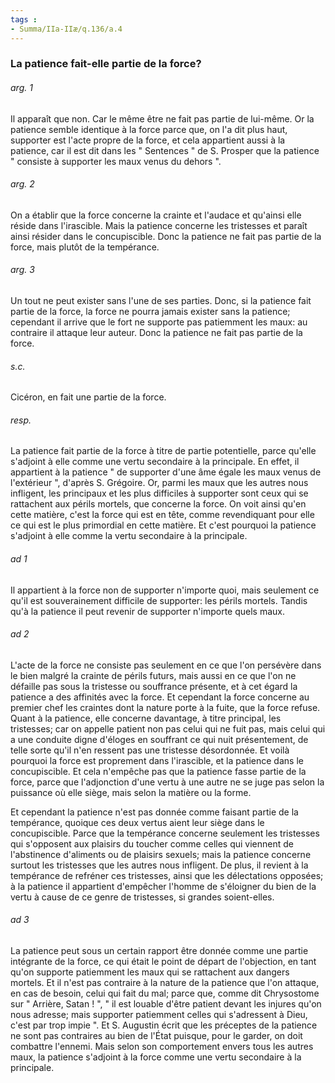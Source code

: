 ```yaml
---
tags : 
- Summa/IIa-IIæ/q.136/a.4
---
```


### La patience fait-elle partie de la force?

###### arg. 1
Il apparaît que non. Car le même être ne fait pas partie de lui-même. Or la patience semble identique à la force parce que, on l'a dit plus haut, supporter est l'acte propre de la force, et cela appartient aussi à la patience, car il est dit dans les " Sentences " de S. Prosper que la patience " consiste à supporter les maux venus du dehors ". 

###### arg. 2
On a établir que la force concerne la crainte et l'audace et qu'ainsi elle réside dans l'irascible. Mais la patience concerne les tristesses et paraît ainsi résider dans le concupiscible. Donc la patience ne fait pas partie de la force, mais plutôt de la tempérance. 

###### arg. 3
Un tout ne peut exister sans l'une de ses parties. Donc, si la patience fait partie de la force, la force ne pourra jamais exister sans la patience; cependant il arrive que le fort ne supporte pas patiemment les maux: au contraire il attaque leur auteur. Donc la patience ne fait pas partie de la force. 

###### s.c.
Cicéron, en fait une partie de la force. 

###### resp.
La patience fait partie de la force à titre de partie potentielle, parce qu'elle s'adjoint à elle comme une vertu secondaire à la principale. En effet, il appartient à la patience " de supporter d'une âme égale les maux venus de l'extérieur ", d'après S. Grégoire. Or, parmi les maux que les autres nous infligent, les principaux et les plus difficiles à supporter sont ceux qui se rattachent aux périls mortels, que concerne la force. On voit ainsi qu'en cette matière, c'est la force qui est en tête, comme revendiquant pour elle ce qui est le plus primordial en cette matière. Et c'est pourquoi la patience s'adjoint à elle comme la vertu secondaire à la principale. 

###### ad 1
Il appartient à la force non de supporter n'importe quoi, mais seulement ce qu'il est souverainement difficile de supporter: les périls mortels. Tandis qu'à la patience il peut revenir de supporter n'importe quels maux. 

###### ad 2
L'acte de la force ne consiste pas seulement en ce que l'on persévère dans le bien malgré la crainte de périls futurs, mais aussi en ce que l'on ne défaille pas sous la tristesse ou souffrance présente, et à cet égard la patience a des affinités avec la force. Et cependant la force concerne au premier chef les craintes dont la nature porte à la fuite, que la force refuse. Quant à la patience, elle concerne davantage, à titre principal, les tristesses; car on appelle patient non pas celui qui ne fuit pas, mais celui qui a une conduite digne d'éloges en souffrant ce qui nuit présentement, de telle sorte qu'il n'en ressent pas une tristesse désordonnée. Et voilà pourquoi la force est proprement dans l'irascible, et la patience dans le concupiscible. Et cela n'empêche pas que la patience fasse partie de la force, parce que l'adjonction d'une vertu à une autre ne se juge pas selon la puissance où elle siège, mais selon la matière ou la forme. 

Et cependant la patience n'est pas donnée comme faisant partie de la tempérance, quoique ces deux vertus aient leur siège dans le concupiscible. Parce que la tempérance concerne seulement les tristesses qui s'opposent aux plaisirs du toucher comme celles qui viennent de l'abstinence d'aliments ou de plaisirs sexuels; mais la patience concerne surtout les tristesses que les autres nous infligent. De plus, il revient à la tempérance de refréner ces tristesses, ainsi que les délectations opposées; à la patience il appartient d'empêcher l'homme de s'éloigner du bien de la vertu à cause de ce genre de tristesses, si grandes soient-elles. 

###### ad 3
La patience peut sous un certain rapport être donnée comme une partie intégrante de la force, ce qui était le point de départ de l'objection, en tant qu'on supporte patiemment les maux qui se rattachent aux dangers mortels. Et il n'est pas contraire à la nature de la patience que l'on attaque, en cas de besoin, celui qui fait du mal; parce que, comme dit Chrysostome sur " Arrière, Satan ! ", " il est louable d'être patient devant les injures qu'on nous adresse; mais supporter patiemment celles qui s'adressent à Dieu, c'est par trop impie ". Et S. Augustin écrit que les préceptes de la patience ne sont pas contraires au bien de l'État puisque, pour le garder, on doit combattre l'ennemi. Mais selon son comportement envers tous les autres maux, la patience s'adjoint à la force comme une vertu secondaire à la principale. 

